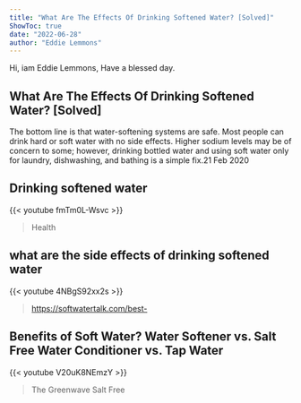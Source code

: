 ```yaml
---
title: "What Are The Effects Of Drinking Softened Water? [Solved]"
ShowToc: true 
date: "2022-06-28"
author: "Eddie Lemmons" 
---
```


Hi, iam Eddie Lemmons, Have a blessed day.
## What Are The Effects Of Drinking Softened Water? [Solved]
The bottom line is that water-softening systems are safe. Most people can drink hard or soft water with no side effects. Higher sodium levels may be of concern to some; however, drinking bottled water and using soft water only for laundry, dishwashing, and bathing is a simple fix.21 Feb 2020

## Drinking softened water
{{< youtube fmTm0L-Wsvc >}}
>Health 

## what are the side effects of drinking softened water
{{< youtube 4NBgS92xx2s >}}
>https://softwatertalk.com/best-

## Benefits of Soft Water? Water Softener vs. Salt Free Water Conditioner vs. Tap Water
{{< youtube V20uK8NEmzY >}}
>The Greenwave Salt Free 

